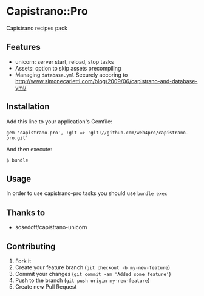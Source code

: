 # Capistrano::Pro

Capistrano recipes pack

## Features

* unicorn: server start, reload, stop tasks
* Assets: option to skip assets precompiling
* Managing `database.yml` Securely accoring to http://www.simonecarletti.com/blog/2009/06/capistrano-and-database-yml/

## Installation

Add this line to your application's Gemfile:

    gem 'capistrano-pro', :git => 'git://github.com/web4pro/capistrano-pro.git'

And then execute:

    $ bundle

## Usage

In order to use capistrano-pro tasks you should use `bundle exec`

## Thanks to

* sosedoff/capistrano-unicorn

## Contributing

1. Fork it
2. Create your feature branch (`git checkout -b my-new-feature`)
3. Commit your changes (`git commit -am 'Added some feature'`)
4. Push to the branch (`git push origin my-new-feature`)
5. Create new Pull Request
